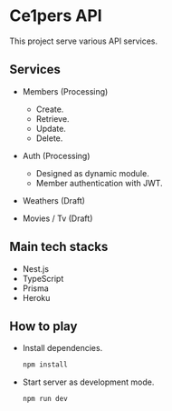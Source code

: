 # Ce1pers API

This project serve various API services.

## Services

- Members (Processing)

  - Create.
  - Retrieve.
  - Update.
  - Delete.

- Auth (Processing)

  - Designed as dynamic module.
  - Member authentication with JWT.

- Weathers (Draft)

- Movies / Tv (Draft)

## Main tech stacks

- Nest.js
- TypeScript
- Prisma
- Heroku

## How to play

- Install dependencies.

  ```bash
  npm install
  ```

- Start server as development mode.

  ```bash
  npm run dev
  ```

